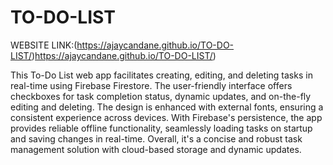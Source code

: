﻿# TO-DO-LIST

WEBSITE LINK:(https://ajaycandane.github.io/TO-DO-LIST/)https://ajaycandane.github.io/TO-DO-LIST/)

This To-Do List web app facilitates creating, editing, and deleting tasks in real-time using Firebase Firestore. The user-friendly interface offers checkboxes for task completion status, dynamic updates, and on-the-fly editing and deleting. The design is enhanced with external fonts, ensuring a consistent experience across devices. With Firebase's persistence, the app provides reliable offline functionality, seamlessly loading tasks on startup and saving changes in real-time. Overall, it's a concise and robust task management solution with cloud-based storage and dynamic updates.
